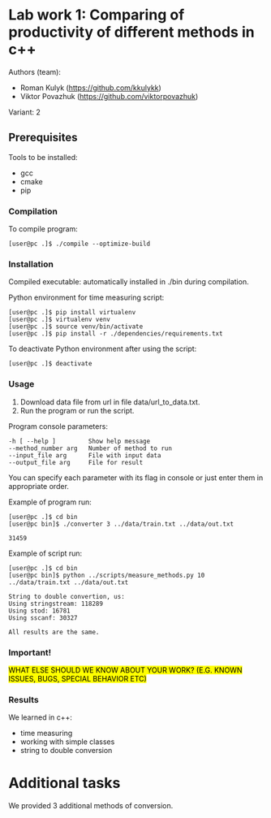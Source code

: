 # Lab work 1: Comparing of productivity of different methods in c++
Authors (team):
- Roman Kulyk (https://github.com/kkulykk)
- Viktor Povazhuk (https://github.com/viktorpovazhuk)

Variant: 2
## Prerequisites

Tools to be installed:
- gcc
- cmake
- pip

### Compilation

To compile program:
```shell
[user@pc .]$ ./compile --optimize-build
```

### Installation

Compiled executable: automatically installed in ./bin during compilation.

Python environment for time measuring script:
```shell
[user@pc .]$ pip install virtualenv
[user@pc .]$ virtualenv venv
[user@pc .]$ source venv/bin/activate
[user@pc .]$ pip install -r ./dependencies/requirements.txt
```

To deactivate Python environment after using the script:
```shell
[user@pc .]$ deactivate
```

### Usage

1. Download data file from url in file data/url_to_data.txt.
2. Run the program or run the script.

Program console parameters:
```text
-h [ --help ]         Show help message
--method_number arg   Number of method to run
--input_file arg      File with input data
--output_file arg     File for result
```
You can specify each parameter with its flag in console or just enter them in appropriate order.

Example of program run:
```shell
[user@pc .]$ cd bin
[user@pc bin]$ ./converter 3 ../data/train.txt ../data/out.txt

31459
```

Example of script run:
```shell
[user@pc .]$ cd bin
[user@pc bin]$ python ../scripts/measure_methods.py 10 ../data/train.txt ../data/out.txt

String to double convertion, us:
Using stringstream: 118289
Using stod: 16781
Using sscanf: 30327

All results are the same.
```

### Important!

<mark>WHAT ELSE SHOULD WE KNOW ABOUT YOUR WORK? (E.G. KNOWN ISSUES, BUGS, SPECIAL BEHAVIOR ETC)</mark>

### Results

We learned in c++:
- time measuring
- working with simple classes
- string to double conversion

# Additional tasks

We provided 3 additional methods of conversion.

